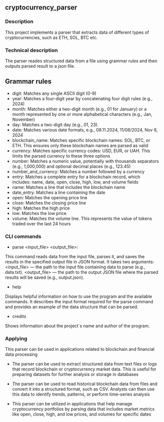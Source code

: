 ## сryptocurrency_parser

### Description
This project implements a parser that extracts data of different types of cryptocurrencies, such as ETH, SOL, BTC etc.

### Technical description
The parser reades structured data from a file using grammar rules and then outputs parsed result to a json file.

## Grammar rules

- digit: Matches any single ASCII digit (0-9)
- year: Matches a four-digit year by concatenating four digit rules (e.g., 2024)
- month: Matches either a two-digit month (e.g., 01 for January) or a month represented by one or more alphabetical characters (e.g., Jan, November)
- day: Matches a two-digit day (e.g., 01, 23).
- date: Matches various date formats, e.g.,  08.11.2024, 11/08/2024, Nov 8, 2024
- blockchain_name: Matches specific blockchain names: SOL, BTC, or ETH. This ensures only these blockchain names are parsed as valid
- currency: Matches specific currency codes: USD, EUR, or UAH. This limits the parsed currency to these three options
- number: Matches a numeric value, potentially with thousands separators (e.g., 1,000,000) and optional decimal places (e.g., 123.45)
- number_and_currency: Matches a number followed by a currency
- entry: Matches a complete entry for a blockchain record, which includes: name, date, open, close, high, low, and volume fields
- name: Matches a line that includes the blockchain name
- date_entry: Matches a line containing the date
- open: Matches the opening price line 
- close:  Matches the closing price line
- high: Matches the high price
- low: Matches the low price 
- volume: Matches the volume line. This represents the value of tokens traded over the last 24 hours

### CLI commands

- parse <input_file> <output_file>:

This command reads data from the input file, parses it, and saves the results in the specified output file in JSON format.
It takes two arguments:
<input_file> — the path to the input file containing data to parse (e.g., data.txt).
<output_file> — the path to the output JSON file where the parsed results will be saved (e.g., output.json).

- help

Displays helpful information on how to use the program and the available commands.
It describes the input format required for the parse command and provides an example of the data structure that can be parsed.

- credits

Shows information about the project`s name and author of the program.

### Applying
This parser can be used in applications related to blockchain and financial data processing

- The parser can be used to extract structured data from text files or logs that record blockchain or cryptocurrency market data. This is useful for preparing datasets for further analysis or storage in databases

- The parser can be used to read historical blockchain data from files and convert it into a structured format, such as CSV. Analysts can then use this data to identify trends, patterns, or perform time-series analysis

- This parser can be utilized in applications that help manage cryptocurrency portfolios by parsing data that includes market metrics like open, close, high, and low prices, and volumes for specific dates